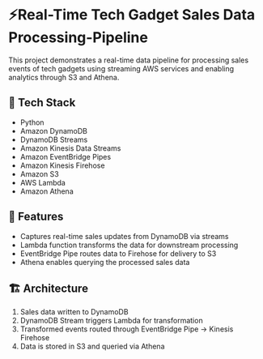 # ⚡Real-Time Tech Gadget Sales Data Processing-Pipeline

This project demonstrates a real-time data pipeline for processing sales events of tech gadgets using streaming AWS services and enabling analytics through S3 and Athena.

## 🚀 Tech Stack
- Python
- Amazon DynamoDB
- DynamoDB Streams
- Amazon Kinesis Data Streams
- Amazon EventBridge Pipes
- Amazon Kinesis Firehose
- Amazon S3
- AWS Lambda
- Amazon Athena

## 📌 Features
- Captures real-time sales updates from DynamoDB via streams
- Lambda function transforms the data for downstream processing
- EventBridge Pipe routes data to Firehose for delivery to S3
- Athena enables querying the processed sales data

## 🏗️ Architecture
1. Sales data written to DynamoDB
2. DynamoDB Stream triggers Lambda for transformation
3. Transformed events routed through EventBridge Pipe → Kinesis Firehose
4. Data is stored in S3 and queried via Athena


